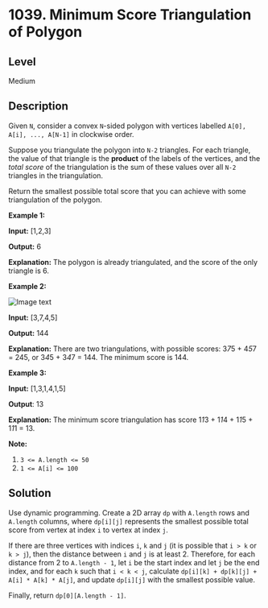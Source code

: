 # 1039. Minimum Score Triangulation of Polygon
## Level
Medium

## Description
Given `N`, consider a convex `N`-sided polygon with vertices labelled `A[0], A[i], ..., A[N-1]` in clockwise order.

Suppose you triangulate the polygon into `N-2` triangles. For each triangle, the value of that triangle is the **product** of the labels of the vertices, and the *total score* of the triangulation is the sum of these values over all `N-2` triangles in the triangulation.

Return the smallest possible total score that you can achieve with some triangulation of the polygon.

**Example 1:**

**Input:** [1,2,3]

**Output:** 6

**Explanation:** The polygon is already triangulated, and the score of the only triangle is 6.

**Example 2:**

![Image text](https://assets.leetcode.com/uploads/2019/05/01/minimum-score-triangulation-of-polygon-1.png)

**Input:** [3,7,4,5]

**Output:** 144

**Explanation:** There are two triangulations, with possible scores: 3*7*5 + 4*5*7 = 245, or 3*4*5 + 3*4*7 = 144.  The minimum score is 144.

**Example 3:**

**Input:** [1,3,1,4,1,5]

**Output**: 13

**Explanation:** The minimum score triangulation has score 1*1*3 + 1*1*4 + 1*1*5 + 1*1*1 = 13.

**Note:**

1. `3 <= A.length <= 50`
2. `1 <= A[i] <= 100`

## Solution
Use dynamic programming. Create a 2D array `dp` with `A.length` rows and `A.length` columns, where `dp[i][j]` represents the smallest possible total score from vertex at index `i` to vertex at index `j`.

If there are three vertices with indices `i`, `k` and `j` (it is possible that `i > k` or `k > j`), then the distance between `i` and `j` is at least 2. Therefore, for each distance from 2 to `A.length - 1`, let `i` be the start index and let `j` be the end index, and for each `k` such that `i < k < j`, calculate `dp[i][k] + dp[k][j] + A[i] * A[k] * A[j]`, and update `dp[i][j]` with the smallest possible value.

Finally, return `dp[0][A.length - 1]`.
